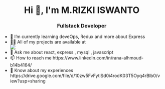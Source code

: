 <!DOCTYPE html>
<html lang="en">
<head>
    <meta charset="UTF-8">
    <meta http-equiv="X-UA-Compatible" content="IE=edge">
    <meta name="viewport" content="width=device-width, initial-scale=1.0">
    
</head>
<body>
<h1 align="center">Hi 👋, I'm M.RIZKI ISWANTO</h1>
<h3 align="center">Fullstack Developer</h3>
<ul>
    <li>
        🌱 I’m currently learning deveOps, Redux and more about Express
    </li>
    <li>
    <div>
        👨‍💻 All of my projects are available at
    </div>
    <div> 
    <a><img src="https://i.postimg.cc/y8sd9BRm/Git-Hub-Mark-Light-120px-plus.png"/></a>
    </div>
    </li>
    <li>
        💬 Ask me about react, express , mysql , javascript
    </li>
    <li>
        📫 How to reach me https://www.linkedin.com/in/rana-alhmoud-b14b4164/
    </li>
    <li>
        📄 Know about my experiences https://drive.google.com/file/d/10zw5FvFytlSd0i4rodK03T5Oyq4rBlb0/view?usp=sharing
    </li>
</ul>
</body>
</html>
